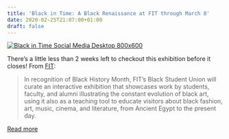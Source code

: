 ```yaml
---
title: 'Black in Time: A Black Renaissance at FIT through March 8'
date: 2020-02-25T21:07:00+01:00
draft: false
---
```


[![Black in Time Social Media Desktop 800x600](https://cdn-blog.adafruit.com/uploads/2020/02/Black-in-Time-Social-Media-Desktop-800x600-1.jpg "Black-in-Time-Social-Media-Desktop-800x600.jpg")](https://news.fitnyc.edu/event/exhibition-black-in-time-a-black-renaissance-opens/)

There’s a little less than 2 weeks left to checkout this exhibition before it closes! From [FIT](https://news.fitnyc.edu/event/exhibition-black-in-time-a-black-renaissance-opens/):

> In recognition of Black History Month, FIT’s Black Student Union will curate an interactive exhibition that showcases work by students, faculty, and alumni illustrating the constant evolution of black art, using it also as a teaching tool to educate visitors about black fashion, art, music, cinema, and literature, from Ancient Egypt to the present day.

[Read more](https://news.fitnyc.edu/event/exhibition-black-in-time-a-black-renaissance-opens/)